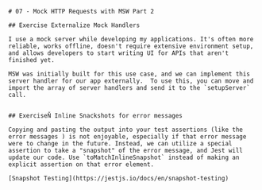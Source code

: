     # 07 - Mock HTTP Requests with MSW Part 2

    ## Exercise Externalize Mock Handlers

    I use a mock server while developing my applications. It's often more reliable, works offline, doesn't require extensive environment setup, and allows developers to start writing UI for APIs that aren't finished yet.

    MSW was initially built for this use case, and we can implement this server handler for our app externally.  To use this, you can move and import the array of server handlers and send it to the `setupServer` call. 


    ## ExerciseÑ Inline Snackshots for error messages

    Copying and pasting the output into your test assertions (like the error messages ) is not enjoyable, especially if that error message were to change in the future. Instead, we can utilize a special assertion to take a "snapshot" of the error message, and Jest will update our code. Use `toMatchInlineSnapshot` instead of making an explicit assertion on that error element.

    [Snapshot Testing](https://jestjs.io/docs/en/snapshot-testing)
